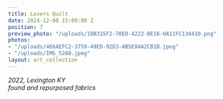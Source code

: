 ```yaml
---
title: Lovers Quilt
date: 2024-12-08 15:09:00 Z
position: 7
preview_photo: "/uploads/18B315F2-70ED-4222-BE16-0A11FC134410.png"
photos:
- "/uploads/466AEFC2-3759-49ED-92D3-AB5E84A2CB1B.jpeg"
- "/uploads/IMG_5268.jpeg"
layout: art_collection
---
```


*2022, Lexington KY* <br>
*found and repurposed fabrics* <br>
